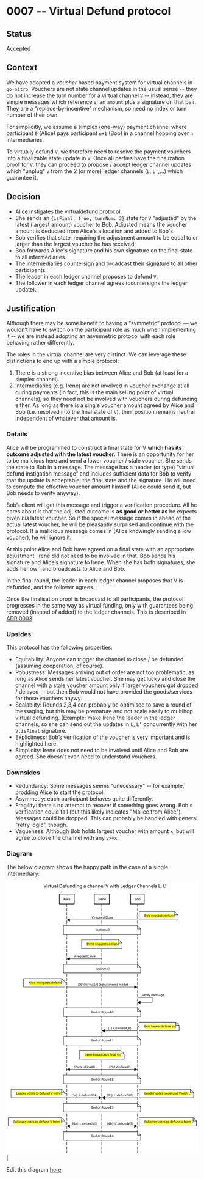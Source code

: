 # 0007 -- Virtual Defund protocol

## Status

Accepted

## Context

We have adopted a _voucher_ based payment system for virtual channels in `go-nitro`. Vouchers are not state channel updates in the usual sense -- they do not increase the turn number for a virtual channel `V` -- instead, they are simple messages which reference `V`, an `amount` plus a signature on that pair. They are a "replace-by-incentive" mechanism, so need no index or turn number of their own.

For simplicitly, we assume a simplex (one-way) payment channel where participant `0` (Alice) pays participant `n+1` (Bob) in a channel hopping over `n` intermediaries.

To virtually defund `V`, we therefore need to resolve the payment vouchers into a finalizable state update in `V`. Once all parties have the finalization proof for `V`, they can proceed to propose / accept ledger channel updates which "unplug" `V` from the 2 (or more) ledger channels (`L`, `L'`,...) which guarantee it.

## Decision

- Alice instigates the virtualdefund protocol.
- She sends an `{isFinal: true, turnNum: 3}` state for `V` "adjusted" by the latest (largest amount) voucher to Bob. Adjusted means the voucher amount is deducted from Alice's allocation and added to Bob's.
- Bob verifies that state, requiring the adjustment amount to be equal to or larger than the largest voucher he has received.
- Bob forwards Alice's signature and his own signature on the final state to all intermediaries.
- The intermediaries countersign and broadcast their signature to all other participants.
- The leader in each ledger channel proposes to defund `V`.
- The follower in each ledger channel agrees (countersigns the ledger update).

## Justification

Although there may be some benefit to having a “symmetric” protocol — we wouldn’t have to switch on the participant role as much when implementing it -- we are instead adopting an asymmetric protocol with each role behaving rather differently.

The roles in the virtual channel are very distinct. We can leverage these distinctions to end up with a simple protocol:

1. There is a strong incentive bias between Alice and Bob (at least for a simplex channel).
2. Intermediaries (e.g. Irene) are not involved in voucher exchange at all during payments (in fact, this is the main selling point of virtual channels), so they need not be involved with vouchers during defunding either. As long as there is a single voucher amount agreed by Alice and Bob (i.e. resolved into the final state of `V`), their position remains neutral independent of whatever that amount is.

### Details

Alice will be programmed to construct a final state for V **which has its outcome adjusted with the latest voucher.** There is an opportunity for her to be malicious here and send a lower voucher / stale voucher. She sends the state to Bob in a message. The message has a header (or type) “virtual defund instigation message” and includes sufficient data for Bob to verify that the update is acceptable: the final state and the signature. He will need to compute the effective voucher amount himself (Alice could send it, but Bob needs to verify anyway).

Bob’s client will get this message and trigger a verification procedure. All he cares about is that the adjusted outcome is **as good or better as** he expects given _his_ latest voucher. So if the special message comes in ahead of the actual latest voucher, he will be pleasantly surprised and continue with the protocol. If a malicious message comes in (Alice knowingly sending a low voucher), he will ignore it.

At this point Alice and Bob have agreed on a final state with an appropriate adjustment. Irene did not need to be involved in that. Bob sends his signature and Alice’s signature to Irene. When she has both signatures, she adds her own and broadcasts to Alice and Bob.

In the final round, the leader in each ledger channel proposes that V is defunded, and the follower agrees.

Once the finalisation proof is broadcast to all participants, the protocol progresses in the same way as virtual funding, only with guarantees being removed (instead of added) to the ledger channels. This is described in [ADR 0003](./0003-consensus-ledger-channels.md).

### Upsides

This protocol has the following properties:

- Equitability: Anyone can trigger the channel to close / be defunded (assuming cooperation, of course).
- Robustness: Messages arriving out of order are not too problematic, as long as Alice sends her latest voucher. She may get lucky and close the channel with a stale voucher amount only if larger vouchers got dropped / delayed -- but then Bob would not have provided the goods/services for those vouchers anywy.
- Scalablity: Rounds 2,3,4 can probably be optimised to save a round of messaging, but this may be premature and not scale easily to multihop virtual defunding. (Example: make Irene the leader in the ledger channels, so she can send out the updates in `L`, `L’` concurrently with her `V.isFinal` signature.
- Explicitness: Bob’s verification of the voucher is very important and is highlighted here.
- Simplicity: Irene does not need to be involved until Alice and Bob are agreed. She doesn’t even need to understand vouchers.

### Downsides

- Redundancy: Some messages seems "unecessary" -- for example, prodding Alice to start the protocol.
- Asymmetry: each participant behaves quite differently.
- Fragility: there's no attempt to recover if something goes wrong. Bob's verification could fail (but this likely indicates "Malice from Alice"). Messages could be dropped. This can probably be handled with general "retry logic", though.
- Vagueness: Although Bob holds largest voucher with amount `x`, but will agree to close the channel with any `y>=x`.

### Diagram

The below diagram shows the happy path in the case of a single intermediary:

![Virtual Defunding Sequence Diagram](./virtual-defunding.svg)|

Edit this diagram [here](https://sequencediagram.org/index.html#initialData=C4S2BsFMAIDUQE7AK4ENzQCKQGbIHYAmI+A5tKtAMYAWq++kGs0A7mDdADKSGmQJoAYToMmAZ24AabgHIAUPIAOqJCCogV+YNABEAQXDrIuipP3LVoDVp26AkgkiNTqSfctqb9OwCEA9gBGrpK+iioI6FDg8vj+wDAIIKQ0Ov440L7QAFzQADyBqFQA1qQI-gSE2QDEAJ5M4P6sAHwBgdBOAI7IkOLAkoS4lfK+ALTN+rmwAHRdPX1CjeKQnlFM0Ok4sfEw-gBuAtD6Ur65ABT+SqD++OgAlIpxCRsHgvY5+YUlZRVENfXgRotRzORKQbq9frQQZ4IirQFMeT2caTOCzcHzYCLfzLeHRDY4LZPXavI4nc6Xa63cAPPGI4nQKA4NIZfQfApFUrlSr-BpNCZGKgwEh9ZKoBIDIZw-TjU7QADaAAYALpokDiABiJHQZ30d2gZ1QhAAVsg+gBbZxQ81GyAPCJrDCbEay3KvEA4WrQS3icSofjbZ77Q7HOUAUSIBOgACVfoRoIrwqpHYHEslUlGsrkOd9uX86nyWm1oDh-AhWKpCJIcNqMOJki7mvZcvKAIyqmbqrXU3Une3JhFOwmpl4h8nQCPx9IxuPQVuKEfBt7sr5cuO8wH8kGMaCBcpGqhuKE16nQeukOkxZETFsAJlQHemXdrZ3sD2vcvlt8Cj+fPbfl4EkSOyjoIoa5JOUaxpU0C3gugEjkyLJHCunI-DyBabi0PC2oIew7JIwD+NCUrxiw7DAJwXDyDKTYtgAzA+uRcNMMKVLAuoPGMdEKvRP7MbIrGkRxvgPAySQpMhWafGheZVJhQLNDhgx4QR0BESRsJkWwHByIBzqLqS4ETpG07QZG9FJpEg6IbgyFstmq7ofmAKKRq-hYYc+ESupxFsZGLA4OU5rcEiKItgALEx3BCVpHEAeJ6ZSahubrgp-LuZ5qk+Rp-naUF-ghVwCgfpF-FyLF7Gvv21n4s6DJLmS4amRk5nxhFQA).
